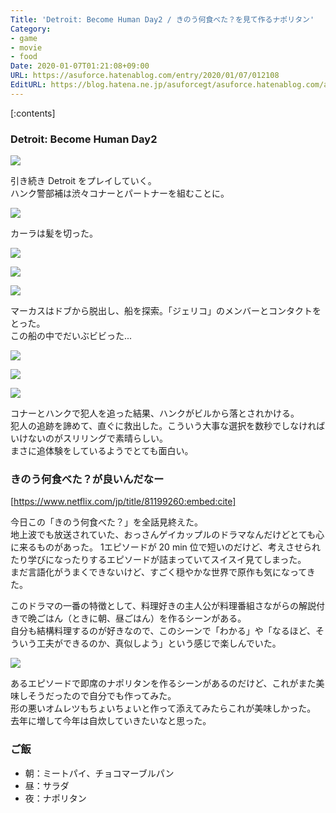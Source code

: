 ```yaml
---
Title: 'Detroit: Become Human Day2 / きのう何食べた？を見て作るナポリタン'
Category:
- game
- movie
- food
Date: 2020-01-07T01:21:08+09:00
URL: https://asuforce.hatenablog.com/entry/2020/01/07/012108
EditURL: https://blog.hatena.ne.jp/asuforcegt/asuforce.hatenablog.com/atom/entry/26006613494212169
---
```


[:contents]

###  Detroit: Become Human Day2

<span itemtype="http://schema.org/Photograph" itemscope="itemscope"><img class="magnifiable" src="https://cdn-ak.f.st-hatena.com/images/fotolife/a/asuforcegt/20200807/20200807135636.png" itemprop="image"></span>

引き続き Detroit をプレイしていく。  
ハンク警部補は渋々コナーとパートナーを組むことに。

<span itemtype="http://schema.org/Photograph" itemscope="itemscope"><img class="magnifiable" src="https://cdn-ak.f.st-hatena.com/images/fotolife/a/asuforcegt/20200807/20200807135644.png" itemprop="image"></span>

カーラは髪を切った。

<span itemtype="http://schema.org/Photograph" itemscope="itemscope"><img class="magnifiable" src="https://cdn-ak.f.st-hatena.com/images/fotolife/a/asuforcegt/20200807/20200807135653.png" itemprop="image"></span>

<span itemtype="http://schema.org/Photograph" itemscope="itemscope"><img class="magnifiable" src="https://cdn-ak.f.st-hatena.com/images/fotolife/a/asuforcegt/20200807/20200807135703.png" itemprop="image"></span>

<span itemtype="http://schema.org/Photograph" itemscope="itemscope"><img class="magnifiable" src="https://cdn-ak.f.st-hatena.com/images/fotolife/a/asuforcegt/20200807/20200807135713.png" itemprop="image"></span>

マーカスはドブから脱出し、船を探索。「ジェリコ」のメンバーとコンタクトをとった。  
この船の中でだいぶビビった...

<span itemtype="http://schema.org/Photograph" itemscope="itemscope"><img class="magnifiable" src="https://cdn-ak.f.st-hatena.com/images/fotolife/a/asuforcegt/20200807/20200807135721.png" itemprop="image"></span>

<span itemtype="http://schema.org/Photograph" itemscope="itemscope"><img class="magnifiable" src="https://cdn-ak.f.st-hatena.com/images/fotolife/a/asuforcegt/20200807/20200807135731.png" itemprop="image"></span>

<span itemtype="http://schema.org/Photograph" itemscope="itemscope"><img class="magnifiable" src="https://cdn-ak.f.st-hatena.com/images/fotolife/a/asuforcegt/20200807/20200807135740.png" itemprop="image"></span>

コナーとハンクで犯人を追った結果、ハンクがビルから落とされかける。  
犯人の追跡を諦めて、直ぐに救出した。こういう大事な選択を数秒でしなければいけないのがスリリングで素晴らしい。  
まさに追体験をしているようでとても面白い。

### きのう何食べた？が良いんだなー

[https://www.netflix.com/jp/title/81199260:embed:cite]

今日この「きのう何食べた？」を全話見終えた。  
地上波でも放送されていた、おっさんゲイカップルのドラマなんだけどとても心に来るものがあった。
1エピソードが 20 min 位で短いのだけど、考えさせられたり学びになったりするエピソードが詰まっていてスイスイ見てしまった。  
まだ言語化がうまくできないけど、すごく穏やかな世界で原作も気になってきた。

このドラマの一番の特徴として、料理好きの主人公が料理番組さながらの解説付きで晩ごはん（ときに朝、昼ごはん）を作るシーンがある。  
自分も結構料理するのが好きなので、このシーンで「わかる」や「なるほど、そういう工夫ができるのか、真似しよう」という感じで楽しんでいた。

<span itemtype="http://schema.org/Photograph" itemscope="itemscope"><img class="magnifiable" src="https://cdn-ak.f.st-hatena.com/images/fotolife/a/asuforcegt/20200807/20200807141125.jpg" itemprop="image"></span>

あるエピソードで即席のナポリタンを作るシーンがあるのだけど、これがまた美味しそうだったので自分でも作ってみた。  
形の悪いオムレツもちょいちょいと作って添えてみたらこれが美味しかった。  
去年に増して今年は自炊していきたいなと思った。

### ご飯

- 朝：ミートパイ、チョコマーブルパン
- 昼：サラダ
- 夜：ナポリタン
